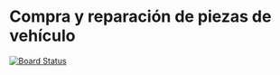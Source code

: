 # Compra y reparación de piezas de vehículo

[![Board Status](https://dev.azure.com/microsoftrocks/7e39cebc-7ae3-44ad-8b94-0d625bb19c87/2ef0e0b1-abe8-4515-bdce-a23d55ecc096/_apis/work/boardbadge/66edb89c-d58f-41b6-bd85-97d56d5d6ec3?columnOptions=1)](https://dev.azure.com/microsoftrocks/7e39cebc-7ae3-44ad-8b94-0d625bb19c87/_boards/board/t/2ef0e0b1-abe8-4515-bdce-a23d55ecc096/Microsoft.RequirementCategory/)
